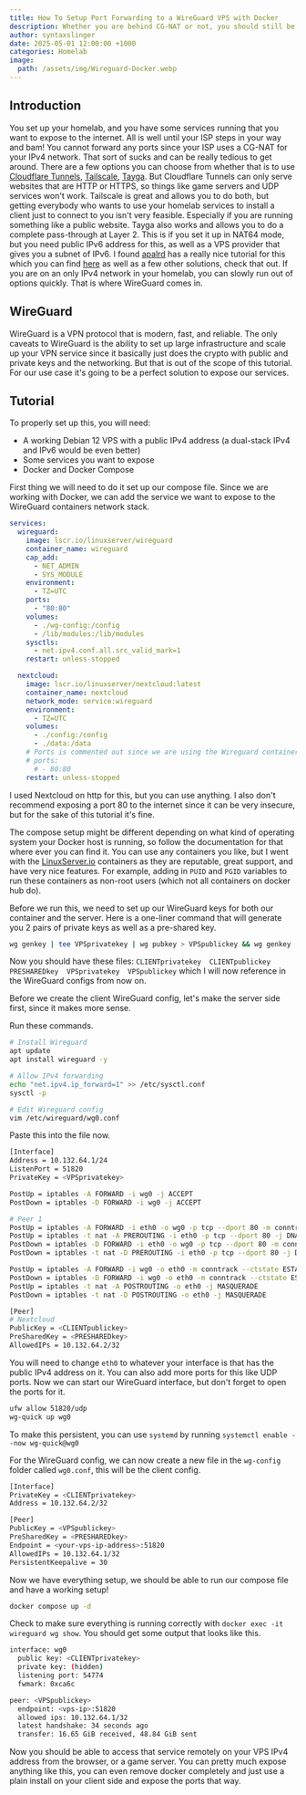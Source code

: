 ```yaml
---
title: How To Setup Port Forwarding to a WireGuard VPS with Docker
description: Whether you are behind CG-NAT or not, you should still be able to access your homelab externally.
author: syntaxslinger
date: 2025-05-01 12:00:00 +1000
categories: Homelab
image:
  path: /assets/img/Wireguard-Docker.webp
---
```


## Introduction

You set up your homelab, and you have some services running that you want to expose to the internet. All is well until your ISP steps in your way and bam! You cannot forward any ports since your ISP uses a CG-NAT for your IPv4 network. That sort of sucks and can be really tedious to get around.
There are a few options you can choose from whether that is to use [Cloudflare Tunnels](https://developers.cloudflare.com/cloudflare-one/connections/connect-networks/get-started/), [Tailscale](https://tailscale.com), [Tayga](https://github.com/openthread/tayga). But Cloudflare Tunnels can only serve websites that are HTTP or HTTPS, so things like game servers and UDP services won't work.
Tailscale is great and allows you to do both, but getting everybody who wants to use your homelab services to install a client just to connect to you isn't very feasible. Especially if you are running something like a public website.
Tayga also works and allows you to do a complete pass-through at Layer 2. This is if you set it up in NAT64 mode, but you need public IPv6 address for this, as well as a VPS provider that gives you a subnet of IPv6. I found [apalrd](https://www,apalrd.net) has a really nice tutorial for this which you can find [here](https://www.apalrd.net/posts/2024/network_relay/#option-3---v4-to-v6-port-forwarding-with-tayga) as well as a few other solutions, check that out. 
If you are on an only IPv4 network in your homelab, you can slowly run out of options quickly. That is where WireGuard comes in.

## WireGuard

WireGuard is a VPN protocol that is modern, fast, and reliable. The only caveats to WireGuard is the ability to set up large infrastructure and scale up your VPN service since it basically just does the crypto with public and private keys and the networking. But that is out of the scope of this tutorial. 
For our use case it's going to be a perfect solution to expose our services.

## Tutorial

To properly set up this, you will need:

- A working Debian 12 VPS with a public IPv4 address (a dual-stack IPv4 and IPv6 would be even better)
- Some services you want to expose
- Docker and Docker Compose

First thing we will need to do it set up our compose file. Since we are working with Docker, we can add the service we want to expose to the WireGuard containers network stack.

```yaml
services:
  wireguard:
    image: lscr.io/linuxserver/wireguard
    container_name: wireguard
    cap_add:
      - NET_ADMIN
      - SYS_MODULE
    environment:
      - TZ=UTC
    ports:
      - "80:80"
    volumes:
      - ./wg-config:/config
      - /lib/modules:/lib/modules
    sysctls:
      - net.ipv4.conf.all.src_valid_mark=1
    restart: unless-stopped

  nextcloud:
    image: lscr.io/linuxserver/nextcloud:latest
    container_name: nextcloud
    network_mode: service:wireguard
    environment:
      - TZ=UTC
    volumes:
      - ./config:/config
      - ./data:/data
    # Ports is commented out since we are using the Wireguard containers network stack
    # ports:
      # - 80:80
    restart: unless-stopped
```
I used Nextcloud on http for this, but you can use anything. I also don't recommend exposing a port 80 to the internet since it can be very insecure, but for the sake of this tutorial it's fine.

The compose setup might be different depending on what kind of operating system your Docker host is running, so follow the documentation for that where ever you can find it. You can use any containers you like, but I went with the [LinuxServer.io](https://www.linuxserver.io/) containers as they are reputable, great support, and have very nice features. For example, adding in `PUID` and `PGID` variables to run these containers as non-root users (which not all containers on docker hub do).

Before we run this, we need to set up our WireGuard keys for both our container and the server. Here is a one-liner command that will generate you 2 pairs of private keys as well as a pre-shared key.

```bash
wg genkey | tee VPSprivatekey | wg pubkey > VPSpublickey && wg genkey | tee CLIENTprivatekey | wg pubkey > CLIENTpublickey && wg genpsk > PRESHAREDkey
```
Now you should have these files: `CLIENTprivatekey  CLIENTpublickey  PRESHAREDkey  VPSprivatekey  VPSpublickey` which I will now reference in the WireGuard configs from now on.


Before we create the client WireGuard config, let's make the server side first, since it makes more sense.

Run these commands.

```bash
# Install Wireguard
apt update
apt install wireguard -y

# Allow IPv4 forwarding
echo "net.ipv4.ip_forward=1" >> /etc/sysctl.conf
sysctl -p

# Edit Wireguard config
vim /etc/wireguard/wg0.conf
```

Paste this into the file now.

```bash
[Interface]
Address = 10.132.64.1/24
ListenPort = 51820
PrivateKey = <VPSprivatekey>

PostUp = iptables -A FORWARD -i wg0 -j ACCEPT
PostDown = iptables -D FORWARD -i wg0 -j ACCEPT

# Peer 1
PostUp = iptables -A FORWARD -i eth0 -o wg0 -p tcp --dport 80 -m conntrack --ctstate NEW,ESTABLISHED,RELATED -j ACCEPT
PostUp = iptables -t nat -A PREROUTING -i eth0 -p tcp --dport 80 -j DNAT --to-destination 10.132.64.2
PostDown = iptables -D FORWARD -i eth0 -o wg0 -p tcp --dport 80 -m conntrack --ctstate NEW,ESTABLISHED,RELATED -j ACCEPT
PostDown = iptables -t nat -D PREROUTING -i eth0 -p tcp --dport 80 -j DNAT --to-destination 10.132.64.2

PostUp = iptables -A FORWARD -i wg0 -o eth0 -m conntrack --ctstate ESTABLISHED,RELATED -j ACCEPT
PostDown = iptables -D FORWARD -i wg0 -o eth0 -m conntrack --ctstate ESTABLISHED,RELATED -j ACCEPT
PostUp = iptables -t nat -A POSTROUTING -o eth0 -j MASQUERADE
PostDown = iptables -t nat -D POSTROUTING -o eth0 -j MASQUERADE

[Peer]
# Nextcloud
PublicKey = <CLIENTpublickey>
PreSharedKey = <PRESHAREDkey>
AllowedIPs = 10.132.64.2/32
```

You will need to change `eth0` to whatever your interface is that has the public IPv4 address on it. You can also add more ports for this like UDP ports.
Now we can start our WireGuard interface, but don't forget to open the ports for it.

```bash
ufw allow 51820/udp
wg-quick up wg0
```

To make this persistent, you can use `systemd` by running `systemctl enable --now wg-quick@wg0`

For the WireGuard config, we can now create a new file in the `wg-config` folder called `wg0.conf`, this will be the client config.

```bash
[Interface]
PrivateKey = <CLIENTprivatekey>
Address = 10.132.64.2/32

[Peer]
PublicKey = <VPSpublickey>
PreSharedKey = <PRESHAREDkey>
Endpoint = <your-vps-ip-address>:51820
AllowedIPs = 10.132.64.1/32
PersistentKeepalive = 30
```

Now we have everything setup, we should be able to run our compose file and have a working setup!

```bash
docker compose up -d
```

Check to make sure everything is running correctly with `docker exec -it wireguard wg show`. You should get some output that looks like this.

```bash
interface: wg0
  public key: <CLIENTprivatekey>
  private key: (hidden)
  listening port: 54774
  fwmark: 0xca6c

peer: <VPSpublickey>
  endpoint: <vps-ip>:51820
  allowed ips: 10.132.64.1/32
  latest handshake: 34 seconds ago
  transfer: 16.65 GiB received, 48.84 GiB sent
```

Now you should be able to access that service remotely on your VPS IPv4 address from the browser, or a game server.
You can pretty much expose anything like this, you can even remove docker completely and just use a plain install on your client side and expose the ports that way.
